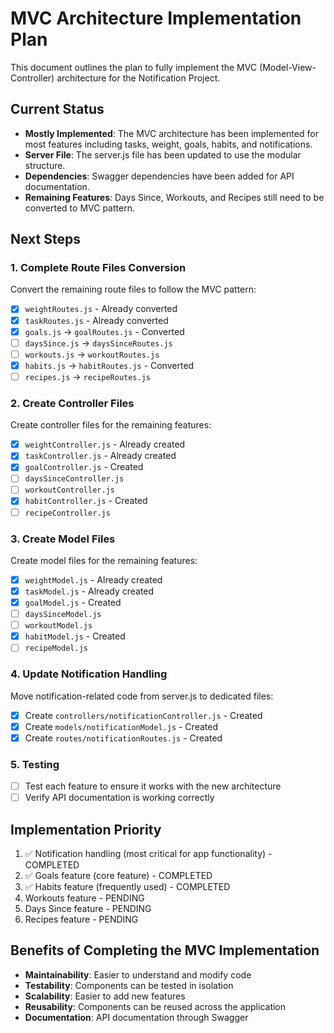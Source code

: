 # MVC Architecture Implementation Plan

This document outlines the plan to fully implement the MVC (Model-View-Controller) architecture for the Notification Project.

## Current Status

- **Mostly Implemented**: The MVC architecture has been implemented for most features including tasks, weight, goals, habits, and notifications.
- **Server File**: The server.js file has been updated to use the modular structure.
- **Dependencies**: Swagger dependencies have been added for API documentation.
- **Remaining Features**: Days Since, Workouts, and Recipes still need to be converted to MVC pattern.

## Next Steps

### 1. Complete Route Files Conversion

Convert the remaining route files to follow the MVC pattern:

- [x] `weightRoutes.js` - Already converted
- [x] `taskRoutes.js` - Already converted
- [x] `goals.js` → `goalRoutes.js` - Converted
- [ ] `daysSince.js` → `daysSinceRoutes.js`
- [ ] `workouts.js` → `workoutRoutes.js`
- [x] `habits.js` → `habitRoutes.js` - Converted
- [ ] `recipes.js` → `recipeRoutes.js`

### 2. Create Controller Files

Create controller files for the remaining features:

- [x] `weightController.js` - Already created
- [x] `taskController.js` - Already created
- [x] `goalController.js` - Created
- [ ] `daysSinceController.js`
- [ ] `workoutController.js`
- [x] `habitController.js` - Created
- [ ] `recipeController.js`

### 3. Create Model Files

Create model files for the remaining features:

- [x] `weightModel.js` - Already created
- [x] `taskModel.js` - Already created
- [x] `goalModel.js` - Created
- [ ] `daysSinceModel.js`
- [ ] `workoutModel.js`
- [x] `habitModel.js` - Created
- [ ] `recipeModel.js`

### 4. Update Notification Handling

Move notification-related code from server.js to dedicated files:

- [x] Create `controllers/notificationController.js` - Created
- [x] Create `models/notificationModel.js` - Created
- [x] Create `routes/notificationRoutes.js` - Created

### 5. Testing

- [ ] Test each feature to ensure it works with the new architecture
- [ ] Verify API documentation is working correctly

## Implementation Priority

1. ✅ Notification handling (most critical for app functionality) - COMPLETED
2. ✅ Goals feature (core feature) - COMPLETED
3. ✅ Habits feature (frequently used) - COMPLETED
4. Workouts feature - PENDING
5. Days Since feature - PENDING
6. Recipes feature - PENDING

## Benefits of Completing the MVC Implementation

- **Maintainability**: Easier to understand and modify code
- **Testability**: Components can be tested in isolation
- **Scalability**: Easier to add new features
- **Reusability**: Components can be reused across the application
- **Documentation**: API documentation through Swagger

